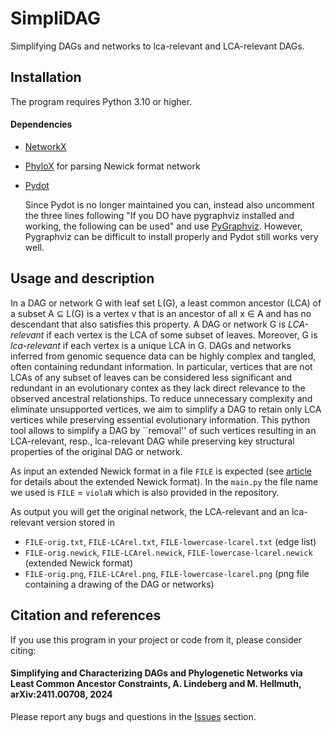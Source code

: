 # SimpliDAG
Simplifying DAGs and networks to lca-relevant and LCA-relevant DAGs.

## Installation

The program requires Python 3.10 or higher.

#### Dependencies

* [NetworkX](https://networkx.github.io/)
* [PhyloX](https://github.com/RemieJanssen/PhyloX) for parsing Newick format network
* [Pydot](https://pypi.org/project/pydot/) 

  Since Pydot is no longer maintained you can, instead  also uncomment the three lines following "If you DO have pygraphviz installed and working, the following can be used" 
  and use [PyGraphviz](https://pygraphviz.github.io/). However, Pygraphviz can be difficult to install properly and Pydot still works very well.



## Usage and description

In a DAG or network G with leaf set L(G), a  least common ancestor (LCA) of a subset A ⊆ L(G) is a vertex v that is an ancestor of all x ∈ A and has no descendant that also satisfies this property. A DAG or network G is *LCA-relevant* if each vertex is the LCA of some subset of leaves. Moreover, G is *lca-relevant* if each vertex is a unique LCA in G.  DAGs and networks inferred from genomic sequence data can be highly complex and tangled, often containing redundant information. In particular, vertices that are not LCAs of any subset of leaves  can be considered less significant and redundant in an evolutionary contex as they lack direct relevance to the observed ancestral relationships. To reduce unnecessary complexity and eliminate unsupported vertices, we aim to simplify a DAG to retain only LCA vertices while preserving essential evolutionary information. This python tool allows to simplify a DAG by ``removal'' of such vertices resulting in an LCA-relevant, resp., lca-relevant DAG  while preserving key structural
properties of the original DAG or network.

As input an extended Newick format in a file `FILE` is expected (see [article](https://bmcbioinformatics.biomedcentral.com/articles/10.1186/1471-2105-9-532) for details about the extended Newick format).
In the `main.py` the file name we used is `FILE` = `violaN` which is also provided in the repository.

As output you will get the original network, the LCA-relevant and an lca-relevant version stored in

* `FILE-orig.txt`,  `FILE-LCArel.txt`, `FILE-lowercase-lcarel.txt` (edge list)
* `FILE-orig.newick`,  `FILE-LCArel.newick`, `FILE-lowercase-lcarel.newick` (extended Newick format)
* `FILE-orig.png`,  `FILE-LCArel.png`, `FILE-lowercase-lcarel.png` (png file containing a drawing of the DAG or networks)


## Citation and references

If you use this program in your project or code from it, please consider citing:

#### Simplifying and Characterizing DAGs and Phylogenetic Networks via Least Common Ancestor Constraints,  A. Lindeberg and M. Hellmuth, arXiv:2411.00708, 2024

Please report any bugs and questions in the [Issues](https://github.com/AnnaLindeberg/LeastCommonAncestor-relevant/issues) section.


		
